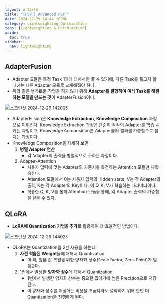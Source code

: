 ```yaml
---
layout: article
title: "[PEFT] Advanced PEFT"
date: 2024-12-29 14:44 +0900
category: Lightweighting_Optimization
tags: [Lightweighting & Optimization]
aside:
  toc: true
sidebar:
  nav: lightweighting
---
```

## AdapterFusion

- Adapter 모듈은 특정 Task 1개에 대해서만 풀 수 있기에, 다른 Task를 풀고자 할 때에는 다른 Adapter 모듈로 교체해줘야 한다.
- 위와 같은 번거로운 작업을 하지 않기 위해 **Adapter를 결합하여 여러 Task를 해결하는 모델을 만드는 것**이 AdapterFusion이다.

![스크린샷 2024-12-29 142006](https://github.com/user-attachments/assets/7f69377f-b723-4500-8dd2-223d55e346d1)

- AdapterFusion은 **Knowledge Extraction**, **Knowledge Composition** 과정으로 이뤄진다. Knowledge Extraction 과정은 단순히 각각의 Adapter를 학습 시키는 과정이고, Knowledge Composition은 Adapter들의 결과를 가중합으로 합치는 과정이다.
- Knowledge Composition을 자세히 보면
    1. **병렬 Adapter 연산**
        - 각 Adapter의 출력을 병렬적으로 구하는 과정이다.
    2. Adapter-Attention
        - 사용자 입력에 맞는 Adapter의 가중치를 측정하는 Attention 모듈만 재학습한다.
        - Attention 모듈에서 Q는 사용자 입력의 Hidden state, V는 각 Adapter의 출력, K는 각 Adapter의 Key이다. 이 Q, K, V가 학습하는 파라미터이다.
        - 학습한 Q, K, V를 통해 Attention 모듈을 통해, 각 Adapter 출력의 가중합을 얻을 수 있다.

## QLoRA

- **LoRA에 Quantization 기법을 추가**로 활용하여 더 효율적인 방법이다.

![스크린샷 2024-12-29 144028](https://github.com/user-attachments/assets/e61c49ea-303e-433f-8a4b-4a440b8573c9)

- QLoRA는 Quantization을 2번 사용을 하는데
    1. **사전 학습된 Weight**들에 대해서 Quantization
        - 이 때, 원본 값 복원을 위한 양자화 상수(Scale factor, Zero-Point)가 발생한다.
    2. 1번에서 발생한 **양자화 상수**에 대해서 Quantization
        - 1번에서 발생한 양자화 상수는 중요한 값이기에 높은 Precision으로 저장된다.
        - 이 양자화 상수를 저장하는 비용을 조금이라도 절약하기 위해 한번 더 Quantization을 진행하게 된다.
